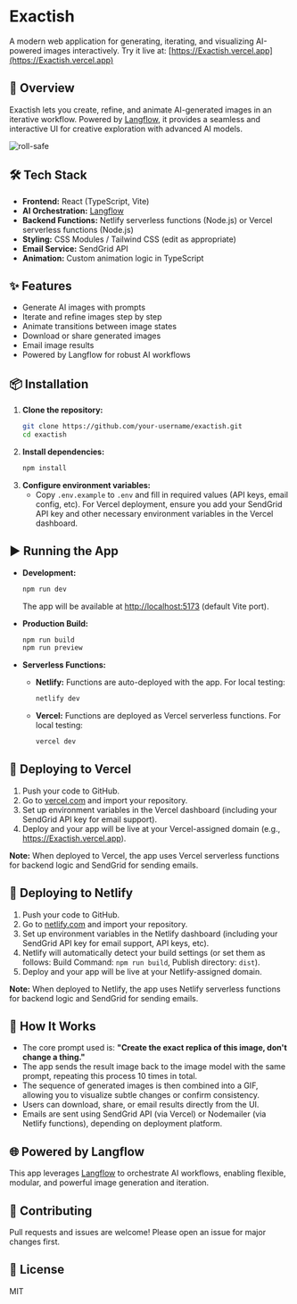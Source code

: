 # Exactish

A modern web application for generating, iterating, and visualizing AI-powered images interactively. Try it live at: [https://Exactish.vercel.app](https://Exactish.vercel.app)

## 🚀 Overview
Exactish lets you create, refine, and animate AI-generated images in an iterative workflow. Powered by [Langflow](https://langflow.org), it provides a seamless and interactive UI for creative exploration with advanced AI models.

![roll-safe](https://github.com/user-attachments/assets/0ce3957f-b65c-449c-85f1-4749cc142c1a)


## 🛠️ Tech Stack
- **Frontend:** React (TypeScript, Vite)
- **AI Orchestration:** [Langflow](https://langflow.org)
- **Backend Functions:** Netlify serverless functions (Node.js) or Vercel serverless functions (Node.js)
- **Styling:** CSS Modules / Tailwind CSS (edit as appropriate)
- **Email Service:** SendGrid API
- **Animation:** Custom animation logic in TypeScript

## ✨ Features
- Generate AI images with prompts
- Iterate and refine images step by step
- Animate transitions between image states
- Download or share generated images
- Email image results
- Powered by Langflow for robust AI workflows

## 📦 Installation
1. **Clone the repository:**
   ```bash
   git clone https://github.com/your-username/exactish.git
   cd exactish
   ```
2. **Install dependencies:**
   ```bash
   npm install
   ```
3. **Configure environment variables:**
   - Copy `.env.example` to `.env` and fill in required values (API keys, email config, etc). For Vercel deployment, ensure you add your SendGrid API key and other necessary environment variables in the Vercel dashboard.

## ▶️ Running the App
- **Development:**
  ```bash
  npm run dev
  ```
  The app will be available at [http://localhost:5173](http://localhost:5173) (default Vite port).

- **Production Build:**
  ```bash
  npm run build
  npm run preview
  ```

- **Serverless Functions:**
  - **Netlify:** Functions are auto-deployed with the app. For local testing:
    ```bash
    netlify dev
    ```
  - **Vercel:** Functions are deployed as Vercel serverless functions. For local testing:
    ```bash
    vercel dev
    ```

## 🚀 Deploying to Vercel
1. Push your code to GitHub.
2. Go to [vercel.com](https://vercel.com/) and import your repository.
3. Set up environment variables in the Vercel dashboard (including your SendGrid API key for email support).
4. Deploy and your app will be live at your Vercel-assigned domain (e.g., https://Exactish.vercel.app).

**Note:** When deployed to Vercel, the app uses Vercel serverless functions for backend logic and SendGrid for sending emails.

## 🚀 Deploying to Netlify
1. Push your code to GitHub.
2. Go to [netlify.com](https://www.netlify.com/) and import your repository.
3. Set up environment variables in the Netlify dashboard (including your SendGrid API key for email support, API keys, etc).
4. Netlify will automatically detect your build settings (or set them as follows: Build Command: `npm run build`, Publish directory: `dist`).
5. Deploy and your app will be live at your Netlify-assigned domain.

**Note:** When deployed to Netlify, the app uses Netlify serverless functions for backend logic and SendGrid for sending emails.

## 🧠 How It Works
- The core prompt used is: **"Create the exact replica of this image, don't change a thing."**
- The app sends the result image back to the image model with the same prompt, repeating this process 10 times in total.
- The sequence of generated images is then combined into a GIF, allowing you to visualize subtle changes or confirm consistency.
- Users can download, share, or email results directly from the UI.
- Emails are sent using SendGrid API (via Vercel) or Nodemailer (via Netlify functions), depending on deployment platform.

## 🌐 Powered by Langflow
This app leverages [Langflow](https://langflow.org) to orchestrate AI workflows, enabling flexible, modular, and powerful image generation and iteration.

## 🤝 Contributing
Pull requests and issues are welcome! Please open an issue for major changes first.

## 📄 License
MIT
